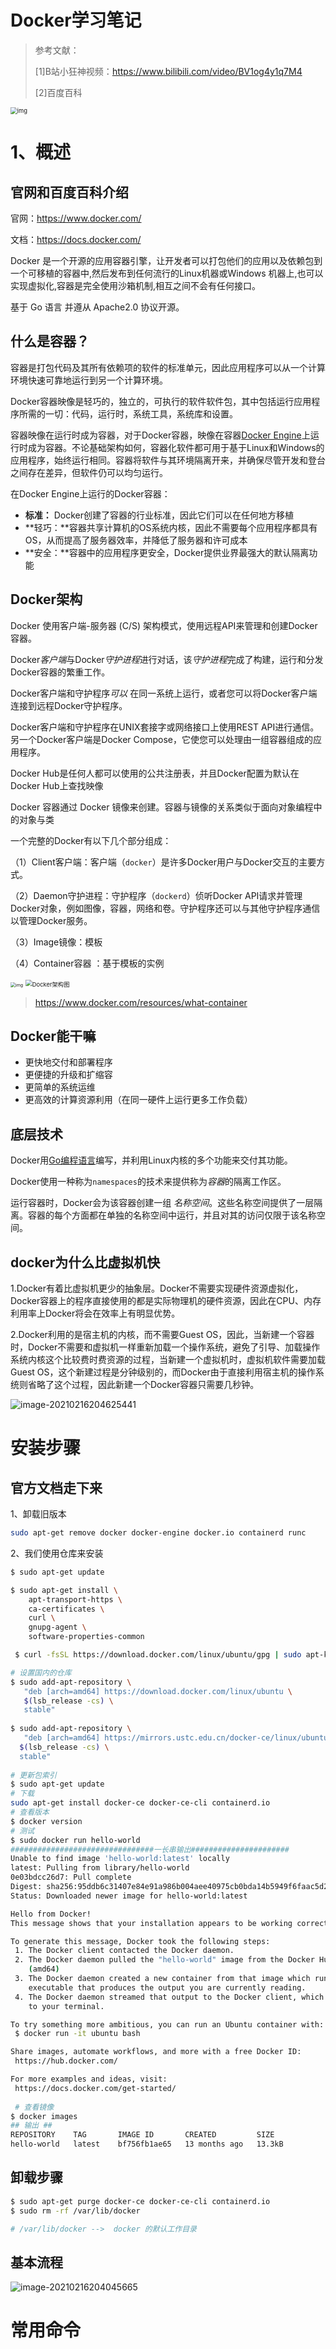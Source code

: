 # Docker学习笔记

> 参考文献：
>
> [1]B站小狂神视频：https://www.bilibili.com/video/BV1og4y1q7M4
>
> [2]百度百科

<img src="../images/DockerconLive2021.png" alt="img" style="zoom:67%;" />

# 1、概述

## 官网和百度百科介绍

官网：https://www.docker.com/

文档：https://docs.docker.com/

Docker 是一个开源的应用容器引擎，让开发者可以打包他们的应用以及依赖包到一个可移植的容器中,然后发布到任何流行的Linux机器或Windows 机器上,也可以实现虚拟化,容器是完全使用沙箱机制,相互之间不会有任何接口。

基于 Go 语言 并遵从 Apache2.0 协议开源。

## 什么是容器？

容器是打包代码及其所有依赖项的软件的标准单元，因此应用程序可以从一个计算环境快速可靠地运行到另一个计算环境。

Docker容器映像是轻巧的，独立的，可执行的软件软件包，其中包括运行应用程序所需的一切：代码，运行时，系统工具，系统库和设置。

容器映像在运行时成为容器，对于Docker容器，映像在容器[Docker Engine](https://www.docker.com/products/container-runtime)上运行时成为容器。不论基础架构如何，容器化软件都可用于基于Linux和Windows的应用程序，始终运行相同。容器将软件与其环境隔离开来，并确保尽管开发和登台之间存在差异，但软件仍可以均匀运行。

在Docker Engine上运行的Docker容器：

- **标准：** Docker创建了容器的行业标准，因此它们可以在任何地方移植
- **轻巧：**容器共享计算机的OS系统内核，因此不需要每个应用程序都具有OS，从而提高了服务器效率，并降低了服务器和许可成本
- **安全：**容器中的应用程序更安全，Docker提供业界最强大的默认隔离功能

## Docker架构

Docker 使用客户端-服务器 (C/S) 架构模式，使用远程API来管理和创建Docker容器。

Docker*客户端*与Docker*守护进程*进行对话，该*守护进程*完成了构建，运行和分发Docker容器的繁重工作。

Docker客户端和守护程序*可以* 在同一系统上运行，或者您可以将Docker客户端连接到远程Docker守护程序。

Docker客户端和守护程序在UNIX套接字或网络接口上使用REST API进行通信。另一个Docker客户端是Docker Compose，它使您可以处理由一组容器组成的应用程序。

Docker Hub是任何人都可以使用的公共注册表，并且Docker配置为默认在Docker Hub上查找映像

Docker 容器通过 Docker 镜像来创建。容器与镜像的关系类似于面向对象编程中的对象与类

一个完整的Docker有以下几个部分组成：

（1）Client客户端：客户端（`docker`）是许多Docker用户与Docker交互的主要方式。

（2）Daemon守护进程：守护程序（`dockerd`）侦听Docker API请求并管理Docker对象，例如图像，容器，网络和卷。守护程序还可以与其他守护程序通信以管理Docker服务。

（3）Image镜像：模板

（4）Container容器 ：基于模板的实例

<img src="../images/container-what-is-container.png" alt="img" style="zoom: 50%;" />



<img src="../images/architecture.svg" alt="Docker架构图" style="zoom: 67%;" />

> https://www.docker.com/resources/what-container

## Docker能干嘛

- 更快地交付和部署程序
- 更便捷的升级和扩缩容
- 更简单的系统运维
- 更高效的计算资源利用（在同一硬件上运行更多工作负载）

## 底层技术

Docker用[Go编程语言](https://golang.org/)编写，并利用Linux内核的多个功能来交付其功能。

Docker使用一种称为`namespaces`的技术来提供称为*容器*的隔离工作区。

运行容器时，Docker会为该容器创建一组 *名称空间*。这些名称空间提供了一层隔离。容器的每个方面都在单独的名称空间中运行，并且对其的访问仅限于该名称空间。

## docker为什么比虚拟机快

1.Docker有着比虚拟机更少的抽象层。Docker不需要实现硬件资源虚拟化，Docker容器上的程序直接使用的都是实际物理机的硬件资源，因此在CPU、内存利用率上Docker将会在效率上有明显优势。

2.Docker利用的是宿主机的内核，而不需要Guest OS，因此，当新建一个容器时，Docker不需要和虚拟机一样重新加载一个操作系统，避免了引导、加载操作系统内核这个比较费时费资源的过程，当新建一个虚拟机时，虚拟机软件需要加载Guest OS，这个新建过程是分钟级别的，而Docker由于直接利用宿主机的操作系统则省略了这个过程，因此新建一个Docker容器只需要几秒钟。

![image-20210216204625441](../images/image-20210216204625441.png)

# 安装步骤

## 官方文档走下来

1、卸载旧版本

```bash
sudo apt-get remove docker docker-engine docker.io containerd runc
```

2、我们使用仓库来安装

```bash
$ sudo apt-get update

$ sudo apt-get install \
    apt-transport-https \
    ca-certificates \
    curl \
    gnupg-agent \
    software-properties-common

 $ curl -fsSL https://download.docker.com/linux/ubuntu/gpg | sudo apt-key add -

# 设置国内的仓库
$ sudo add-apt-repository \
   "deb [arch=amd64] https://download.docker.com/linux/ubuntu \
   $(lsb_release -cs) \
   stable"
   
$ sudo add-apt-repository \
   "deb [arch=amd64] https://mirrors.ustc.edu.cn/docker-ce/linux/ubuntu/ \
  $(lsb_release -cs) \
  stable"
  
# 更新包索引
$ sudo apt-get update
# 下载
sudo apt-get install docker-ce docker-ce-cli containerd.io
# 查看版本
$ docker version
# 测试
$ sudo docker run hello-world
################################一长串输出######################
Unable to find image 'hello-world:latest' locally
latest: Pulling from library/hello-world
0e03bdcc26d7: Pull complete 
Digest: sha256:95ddb6c31407e84e91a986b004aee40975cb0bda14b5949f6faac5d2deadb4b9
Status: Downloaded newer image for hello-world:latest

Hello from Docker!
This message shows that your installation appears to be working correctly.

To generate this message, Docker took the following steps:
 1. The Docker client contacted the Docker daemon.
 2. The Docker daemon pulled the "hello-world" image from the Docker Hub.
    (amd64)
 3. The Docker daemon created a new container from that image which runs the
    executable that produces the output you are currently reading.
 4. The Docker daemon streamed that output to the Docker client, which sent it
    to your terminal.

To try something more ambitious, you can run an Ubuntu container with:
 $ docker run -it ubuntu bash

Share images, automate workflows, and more with a free Docker ID:
 https://hub.docker.com/

For more examples and ideas, visit:
 https://docs.docker.com/get-started/
 
 # 查看镜像
$ docker images
## 输出 ##
REPOSITORY    TAG       IMAGE ID       CREATED         SIZE
hello-world   latest    bf756fb1ae65   13 months ago   13.3kB

```

## 卸载步骤

```bash
$ sudo apt-get purge docker-ce docker-ce-cli containerd.io
$ sudo rm -rf /var/lib/docker

# /var/lib/docker -->  docker 的默认工作目录
```

## 基本流程

![image-20210216204045665](../images/image-20210216204045665.png)



# 常用命令







